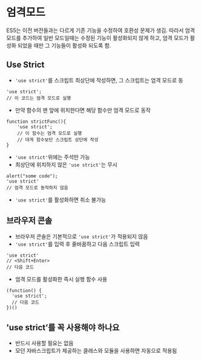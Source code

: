 # 엄격모드
ES5는 이전 버전들과는 다르게 기존 기능을 수정하여 호환성 문제가 생김. 따라서 엄격 모드를 추가하여 일반 모드일때는 수정된 기능이 활성화되지 않게 하고, 엄격 모드가 활성화 되었을 때만 그 기능들이 활성화 되도록 함.

## Use Strict 
- ``` 'use strict' ```를 스크립트 최상단에 작성하면, 그 스크립트는 엄격 모드로 동
```
'use strict';
// 이 코드는 엄격 모드로 실행
```

- 만약 함수의 맨 앞에 위치한다면 해당 함수만 엄격 모드로 동작
```
function strictFunc(){
    'use strict';
    // 이 함수는 엄격 모드로 실행
    // 대게 함수보단 스크립트 상단에 작성
}
```
- ``` 'use strict' ```위에는 주석만 가능
- 최상단에 위치하지 않은 ``` 'use strict' ```는 무시
``` 
alert("some code");
'use strict' 
// 엄격 모드로 동작하지 않음
```
- ``` 'use strict' ```를 활성화하면 취소 불가능

## 브라우저 콘솔
- 브라우저 콘솔은 기본적으로 ``` 'use strict' ```가 적용되지 않음
- ``` 'use strict' ```를 입력 후 줄바꿈하고 다음 스크립트 입력
``` 
'use strict' 
// <Shift+Enter>
// 다음 코드
```
- 엄격 모드를 활성화한 즉시 실행 함수 사용
```
(function() {
  'use strict';
  // 다음 코드
})()
```

## 'use strict’를 꼭 사용해야 하나요
- 반드시 사용할 필요는 없음
- 모던 자바스크립트가 제공하는 클래스와 모듈을 사용하면 자동으로 적용됨
